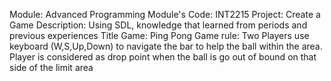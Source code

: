 Module: Advanced Programming
Module's Code: INT2215
Project: Create a Game 
Description: Using SDL, knowledge that learned from periods and previous experiences
Title Game: Ping Pong
Game rule: Two Players use keyboard (W,S,Up,Down) to navigate the bar to help the ball within the area. Player is considered as drop point when the ball is go out of bound on that side of the limit area
